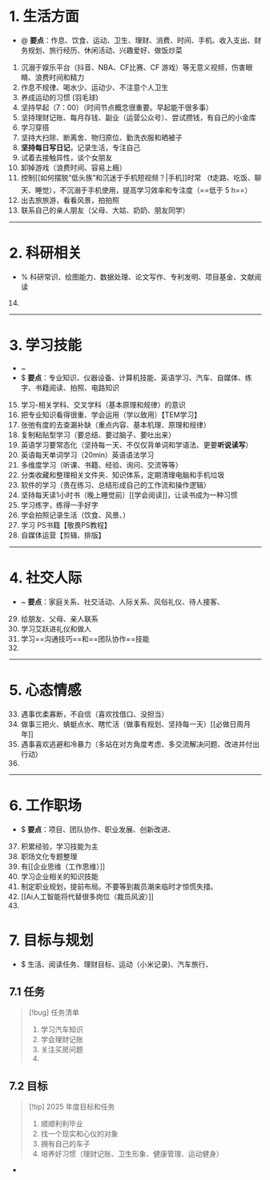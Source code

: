 # 1. 生活方面
- @ **要点**：作息、饮食、运动、卫生、理财、消费、时间、手机、收入支出、财务规划、旅行经历、休闲活动、兴趣爱好、做饭炒菜
1. 沉溺于娱乐平台（抖音、NBA、CF比赛、CF 游戏）等无意义视频，伤害眼睛、浪费时间和精力
2. 作息不规律、喝水少、运动少、不注意个人卫生
3. 养成运动的习惯 (羽毛球)
4. 坚持早起（7：00）（时间节点概念很重要。早起能干很多事）
5. 坚持理财记账、每月存钱、副业（运营公众号）、尝试攒钱，有自己的小金库
6. 学习穿搭
7. 坚持大扫除、断离舍、物归原位、勤洗衣服和晒被子
8. **坚持每日写日记**，记录生活，专注自己
9. 试着去接触异性，谈个女朋友
10. 卸掉游戏（浪费时间、容易上瘾）
11. 控制[[如何摆脱“低头族”和沉迷于手机短视频？|手机]]时常 （❗走路、吃饭、聊天、睡觉），不沉溺于手机使用，提高学习效率和专注度（==低于 5 h==）
12. 出去旅旅游，看看风景，拍拍照 
13. 联系自己的亲人朋友（父母、大姑、奶奶、朋友同学）
---
# 2. 科研相关
- % 科研常识、绘图能力、数据处理、论文写作、专利发明、项目基金、文献阅读
14. 
---
# 3. 学习技能
- ~ 
- $ **要点**：专业知识、仪器设备、计算机技能、英语学习、汽车、自媒体、练字、书籍阅读、拍照、电路知识
15. 学习-相关学科、交叉学科（基本原理和规律）的意识
16. 把专业知识看得很重、学会运用（学以致用）【TEM学习】
17. 张弛有度的去查漏补缺（重点内容、基本机理、原理和规律）
18. 复制粘贴型学习（要总结、要过脑子、要吐出来）
19. 英语学习要常态化（坚持每一天、不仅仅背单词和学语法、更要**听说读写**）
20. 英语每天单词学习（20min）英语语法学习
21. 多维度学习（听课、书籍、经验、询问、交流等等）
22. 分类收藏和整理相关文件夹、知识体系，定期清理电脑和手机垃圾
23. 软件的学习（贵在练习、总结形成自己的工作流和操作逻辑）
24. 坚持每天读1小时书（晚上睡觉前）[[学会阅读]]，让读书成为一种习惯
25. 学习练字，练得一手好字
26. 学会拍照记录生活（饮食、风景、）
27. 学习 PS书籍【敬畏PS教程】
28. 自媒体运营【剪辑、排版】

---
# 4. 社交人际
- ~ **要点**：家庭关系、社交活动、人际关系、风俗礼仪、待人接客、
29. 给朋友、父母、亲人联系
30. 学习艾跃进礼仪和做人
31. 学习==沟通技巧==和==团队协作==技能
32. 

----
# 5. 心态情感

33. 遇事优柔寡断，不自信（喜欢找借口、没担当）
34. 做事三把火、蜻蜓点水、瞎忙活（做事有规划、坚持每一天）[[必做日周月年]]
35. 遇事喜欢逃避和冷暴力（多站在对方角度考虑、多交流解决问题、改进并付出行动）
36. 
---
# 6. 工作职场
- $ **要点**：项目、团队协作、职业发展、创新改进、
37. 积累经验，学习技能为主
38. 职场文化专题整理
39. 有[[企业思维（工作思维）]]
40. 学习企业相关的知识技能 
41. 制定职业规划，提前布局。不要等到裁员潮来临时才惊慌失措。
42. [[Ai人工智能将代替很多岗位（裁员风波）]]
43. 


# 7. 目标与规划
- $ 生活、阅读任务、理财目标、运动（小米记录)、汽车旅行、
## 7.1 任务
>[!bug] 任务清单 
> 1. 学习汽车知识 
> 2. 学会理财记账 
> 3. 关注买房问题
> 4. 

## 7.2  目标 
>[!tip] 2025 年度目标和任务 
> 1. 顺顺利利毕业 
> 2. 找一个现实和心仪的对象
> 3. 拥有自己的车子 
> 4. 培养好习惯（理财记账、卫生形象、健康管理、运动健身）

- 
